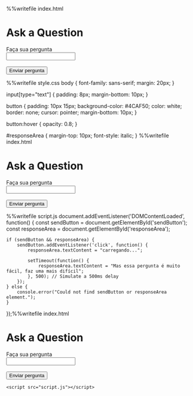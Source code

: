 %%writefile index.html
<!DOCTYPE html>
<html>
<head>
    <title>Simple Question Form</title>
</head>
<body>
    <h1>Ask a Question</h1>
    <label for="questionInput">Faça sua pergunta</label><br>
    <input type="text" id="questionInput"><br><br>
    <button id="sendButton">Enviar pergunta</button>
    <p id="responseArea"></p>
</body>
</html> %%writefile style.css
body {
    font-family: sans-serif;
    margin: 20px;
}

input[type="text"] {
    padding: 8px;
    margin-bottom: 10px;
}

button {
    padding: 10px 15px;
    background-color: #4CAF50;
    color: white;
    border: none;
    cursor: pointer;
    margin-bottom: 10px;
}

button:hover {
    opacity: 0.8;
}

#responseArea {
    margin-top: 10px;
    font-style: italic;
}
%%writefile index.html
<!DOCTYPE html>
<html>
<head>
    <title>Simple Question Form</title>
    <link rel="stylesheet" href="style.css">
</head>
<body>
    <h1>Ask a Question</h1>
    <label for="questionInput">Faça sua pergunta</label><br>
    <input type="text" id="questionInput"><br><br>
    <button id="sendButton">Enviar pergunta</button>
    <p id="responseArea"></p>
</body>
</html> 
%%writefile script.js
document.addEventListener('DOMContentLoaded', function() {
    const sendButton = document.getElementById('sendButton');
    const responseArea = document.getElementById('responseArea');

    if (sendButton && responseArea) {
        sendButton.addEventListener('click', function() {
            responseArea.textContent = "carregando...";

            setTimeout(function() {
                responseArea.textContent = "Mas essa pergunta é muito fácil, faz uma mais difícil";
            }, 500); // Simulate a 500ms delay
        });
    } else {
        console.error("Could not find sendButton or responseArea element.");
    }
});%%writefile index.html
<!DOCTYPE html>
<html>
<head>
    <title>Simple Question Form</title>
    <link rel="stylesheet" href="style.css">
</head>
<body>
    <h1>Ask a Question</h1>
    <label for="questionInput">Faça sua pergunta</label><br>
    <input type="text" id="questionInput"><br><br>
    <button id="sendButton">Enviar pergunta</button>
    <p id="responseArea"></p>

    <script src="script.js"></script>
</body>
</html>
